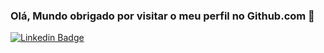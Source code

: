 ### Olá, Mundo obrigado por visitar o meu perfil no Github.com 👋

[![Linkedin Badge](https://img.shields.io/badge/-Eduardo%20Santana-6633cc?style=flat-square&logo=Linkedin&logoColor=white&link=https://www.linkedin.com/in/https://www.linkedin.com/in/desantanaeduardo//)](https://www.linkedin.com/in/desantanaeduardo/) 


<!--
**edusf90/edusf90** is a ✨ _special_ ✨ repository because its `README.md` (this file) appears on your GitHub profile.

Here are some ideas to get you started:

- 🔭 I’m currently working on ...
- 🌱 I’m currently learning ...
- 👯 I’m looking to collaborate on ...
- 🤔 I’m looking for help with ...
- 💬 Ask me about ...
- 📫 How to reach me: ...
- 😄 Pronouns: ...
- ⚡ Fun fact: ...
-->

